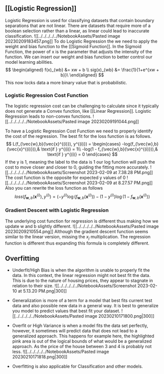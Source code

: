 
## [[Logistic Regression]]
Logistic Regression is used for classifying datasets that contain boundary separations that are not linear. There are datasets that require more of a boolean selection rather than a linear, as linear could lead to inaccurate classification.
![[../../../../../NotebookAssets/Pasted image 20230209183457.png]]
To do Logistic Regression the we need to apply the weight and bias function to the [[Sigmoid Function]]. In the Sigmoid Function, the power of x is the parameter that adjusts the intensity of the function. We can insert our weight and bias function to better control our model learning abilities.
$$
\begin{aligned}
f(x)_{wb} &= xw + b \\
sig(x)_{wb} &= \frac{1}{1+e^{xw + b}}\
\end{aligned}
$$
This now locks data a more binary value that is probabilistic.

### Logistic Regression Cost Function
The logistic regression cost can be challenging to calculate since it typically does not generate a Convex function, like [[Linear Regression]]. Logistic Regression leads to non-convex functions.
![[../../../../../NotebookAssets/Pasted image 20230209191044.png]]

To have a Logistic Regression Cost Function we need to properly identify the cost of the regression. The best fit for the loss function is as follows.
$$
L(f_{\vec{w},b}(\vec{x}^{(i)}), y^{(i)}) = \begin{cases}
    -log(f_{\vec{w},b}(\vec{x}^{(i)})),& \text{if } y^{(i)} = 1\\
    -log(1 - f_{\vec{w},b}(\vec{x}^{(i)})),& \text{if } y^{(i)} = 0
\end{cases}
$$
If the y is 1, meaning the label to the data is 1 our log function will push the cost to move closer and closer to 0, guiding the fitting more accurately.
![[../../../../../NotebookAssets/Screenshot 2023-02-09 at 7.38.28 PM.png]]
The cost function is the opposite for expected y values of 0
![[../../../../../NotebookAssets/Screenshot 2023-02-09 at 8.27.57 PM.png]]
Also you can rewrite the loss function as follows
$$loss(f_{\mathbf{w},b}(\mathbf{x}^{(i)}), y^{(i)}) = (-y^{(i)} \log\left(f_{\mathbf{w},b}\left( \mathbf{x}^{(i)} \right) \right) - \left( 1 - y^{(i)}\right) \log \left( 1 - f_{\mathbf{w},b}\left( \mathbf{x}^{(i)} \right) \right)$$
### Gradient Descent with Logistic Regression 
The underlying cost function for regression is different thus making how we update w and b slightly different.
![[../../../../../NotebookAssets/Pasted image 20230209210554.png]]
Although the gradient descent function seems similar to the linear version, missing the $x_j$ multiplication. The regression function is different thus expanding this formula is completely different.

## Overfitting

* Underfit/High Bias is when the algorithm is unable to properly fit the data. In this context, the linear regression might not best fit the data. This is due to the nature of housing prices, they appear to stagnate in relation to their size. 
![[../../../../../NotebookAssets/Screenshot 2023-02-10 at 5.13.20 PM.png|300]]
* Generalization is more of a term for a model that best fits current test data and also possible new data in a general way. It is best to generalize you model to predict values that best fit your dataset.
![[../../../../../NotebookAssets/Pasted image 20230210171800.png|300]]
* Overfit or High Variance is when a model fits the data set perfectly, however, it sometimes will predict data that does not lead to a generalized approach. This happens for example here, the highlighted pink area is out of the logical bounds of what would be a generalized approach. As the price of the house between 3 and 4 is probably not less.
![[../../../../../NotebookAssets/Pasted image 20230210171818.png|300]]

* Overfitting is also applicable for Classification and other models. 